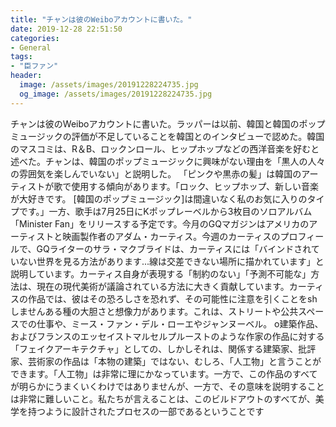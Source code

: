 ```yaml
---
title: "チャンは彼のWeiboアカウントに書いた。"
date: 2019-12-28 22:51:50
categories:
- General
tags:
- "臣ファン"
header:
  image: /assets/images/20191228224735.jpg
  og_image: /assets/images/20191228224735.jpg
---
```


チャンは彼のWeiboアカウントに書いた。ラッパーは以前、韓国と韓国のポップミュージックの評価が不足していることを韓国とのインタビューで認めた。韓国のマスコミは、R＆B、ロックンロール、ヒップホップなどの西洋音楽を好むと述べた。チャンは、韓国のポップミュージックに興味がない理由を「黒人の人々の雰囲気を楽しんでいない」と説明した。 「ピンクや黒赤の髪」は韓国のアーティストが歌で使用する傾向があります。「ロック、ヒップホップ、新しい音楽が大好きです。 [韓国のポップミュージック]は間違いなく私のお気に入りのタイプです。」一方、歌手は7月25日にKポップレーベルから3枚目のソロアルバム「Minister Fan」をリリースする予定です。今月のGQマガジンはアメリカのアーティストと映画製作者のアダム・カーティス。今週のカーティスのプロフィールで、GQライターのサラ・マクブライドは、カーティスには「バインドされていない世界を見る方法があります...線は交差できない場所に描かれています」と説明しています。カーティス自身が表現する「制約のない」「予測不可能な」方法は、現在の現代美術が議論されている方法に大きく貢献しています。カーティスの作品では、彼はその恐ろしさを恐れず、その可能性に注意を引くことをshしませんある種の大胆さと想像力があります。これは、ストリートや公共スペースでの仕事や、ミース・ファン・デル・ローエやジャンヌーベル。 o建築作品、およびフランスのエッセイストマルセルプルーストのような作家の作品に対する「フェイクアーキテクチャ」としての、しかしそれは、関係する建築家、批評家、芸術家の作品は「本物の建築」ではない、むしろ、「人工物」と言うことができます。「人工物」は非常に理にかなっています。一方で、この作品のすべてが明らかにうまくいくわけではありませんが、一方で、その意味を説明することは非常に難しいこと。私たちが言えることは、このビルドアウトのすべてが、美学を持つように設計されたプロセスの一部であるということです
